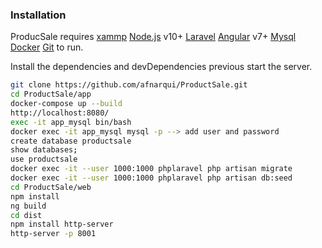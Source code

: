 ### Installation

ProducSale requires 
[xammp](https://www.apachefriends.org/es/download_success.html)
[Node.js](https://nodejs.org/) v10+
[Laravel](https://laravel.com/docs/5.8/installation#installing-laravel)
[Angular](https://angular.io/guide/quickstart) v7+
[Mysql](https://www.mysql.com/downloads/)
[Docker](https://hub.docker.com/editions/community/docker-ce-desktop-windows)
[Git](https://git-scm.com/downloads)
to run.

Install the dependencies and devDependencies previous
start the server.

```sh
git clone https://github.com/afnarqui/ProductSale.git
cd ProductSale/app
docker-compose up --build
http://localhost:8080/
exec -it app_mysql bin/bash
docker exec -it app_mysql mysql -p --> add user and password
create database productsale
show databases;
use productsale
docker exec -it --user 1000:1000 phplaravel php artisan migrate
docker exec -it --user 1000:1000 phplaravel php artisan db:seed
cd ProductSale/web
npm install
ng build
cd dist
npm install http-server
http-server -p 8001
```

   [afn]: <https://github.com/joemccann/dillinger>
